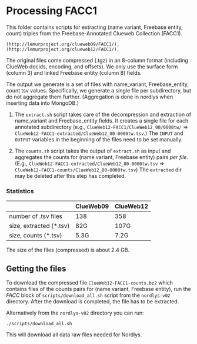 Processing FACC1
================

This folder contains scripts for extracting (name variant, Freebase entity, count) triples from the Freebase-Annotated Clueweb Collection (FACC1). 

```
(http://lemurproject.org/clueweb09/FACC1/),  (http://lemurproject.org/clueweb12/FACC1/).
```

The original files come compressed (.tgz) in an 8-column format (including ClueWeb docids, encoding, and offsets). 
We only use the surface form (column 3) and linked Freebase entity (column 8) fields.

The output we generate is a set of files with name_variant, Freebase_entity, count tsv values.
Specifically, we generate a single file per subdirectory, but do not aggregate them further. (Aggregation is done in nordlys when inserting data into MongoDB.)


1. The `extract.sh` script takes care of the decompression and extraction of name_variant and Freebase_entity fields. 
It creates a single file for each annotated subdirectory (e.g., `ClueWeb12-FACC1/ClueWeb12_00/0000tw/` => `ClueWeb12-FACC1-extracted/ClueWeb12_00-0000tw.tsv`.)
The `INPUT` and `OUTPUT` variables in the beginning of the files need to be set manually.

2. The `counts.sh` script takes the output of `extract.sh` as input and aggregates the counts for (name variant, Freebase entity) pairs *per file*.
(E.g., `ClueWeb12-FACC1-extracted/ClueWeb12_00-0000tw.tsv` => `ClueWeb12-FACC1-counts/ClueWeb12_00-0000tw.tsv`)
The `extracted` dir may be deleted after this step has completed.


### Statistics

|                          | ClueWeb09 | ClueWeb12 |
|--------------------------|-----------|-----------|
| number of .tsv files     |       138 |       358 |
| size, extracted (\*.tsv) |       82G |      107G | 
| size, counts (\*.tsv)    |      5.3G |      7.2G | 


The size of the files (compressed) is about 2.4 GB.


## Getting the files

To download the compressed file `ClueWeb12-FACC1-counts.bz2` which contains files of the counts pairs for (name variant, Freebase entity), run the *FACC* block of `scripts/download_all.sh` script from the `nordlys-v02` directory. After the download is completed, the file has to be extracted. 


Alternatively from the `nordlys-v02` directory you can run:

```
./scripts/download_all.sh
```

This will download all data raw files needed for Nordlys.
